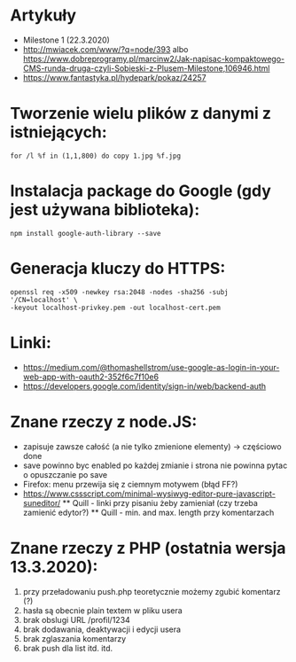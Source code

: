 # Artykuły
* Milestone 1 (22.3.2020)
* http://mwiacek.com/www/?q=node/393 albo https://www.dobreprogramy.pl/marcinw2/Jak-napisac-kompaktowego-CMS-runda-druga-czyli-Sobieski-z-Plusem-Milestone,106946.html
* https://www.fantastyka.pl/hydepark/pokaz/24257

# Tworzenie wielu plików z danymi z istniejących:

```
for /l %f in (1,1,800) do copy 1.jpg %f.jpg
```

# Instalacja package do Google (gdy jest używana biblioteka):

```
npm install google-auth-library --save
```

# Generacja kluczy do HTTPS:

```
openssl req -x509 -newkey rsa:2048 -nodes -sha256 -subj '/CN=localhost' \
-keyout localhost-privkey.pem -out localhost-cert.pem
```

# Linki:
* https://medium.com/@thomashellstrom/use-google-as-login-in-your-web-app-with-oauth2-352f6c7f10e6
* https://developers.google.com/identity/sign-in/web/backend-auth

# Znane rzeczy z node.JS:
* zapisuje zawsze całość (a nie tylko zmienione elementy) -> częściowo done
* save powinno byc enabled po każdej zmianie i strona nie powinna pytac o opuszczanie po save
* Firefox: menu przewija się z ciemnym motywem (błąd FF?)
* https://www.cssscript.com/minimal-wysiwyg-editor-pure-javascript-suneditor/
** Quill - linki przy pisaniu żeby zamieniał (czy trzeba zamienić edytor?)
** Quill - min. and max. length przy komentarzach

# Znane rzeczy z PHP (ostatnia wersja 13.3.2020):
1. przy przeładowaniu push.php teoretycznie możemy zgubić komentarz (?)
2. hasła są obecnie plain textem w pliku usera
3. brak obslugi URL /profil/1234
4. brak dodawania, deaktywacji i edycji usera
5. brak zglaszania komentarzy
6. brak push dla list
itd. itd.
